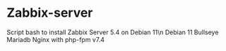 # Zabbix-server
Script bash to install Zabbix Server 5.4 on Debian 11\n
Debian 11 Bullseye
Mariadb
Nginx with php-fpm v7.4
